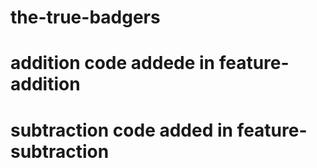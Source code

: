 # the-true-badgers
# addition code addede in feature-addition
# subtraction code added in feature-subtraction
